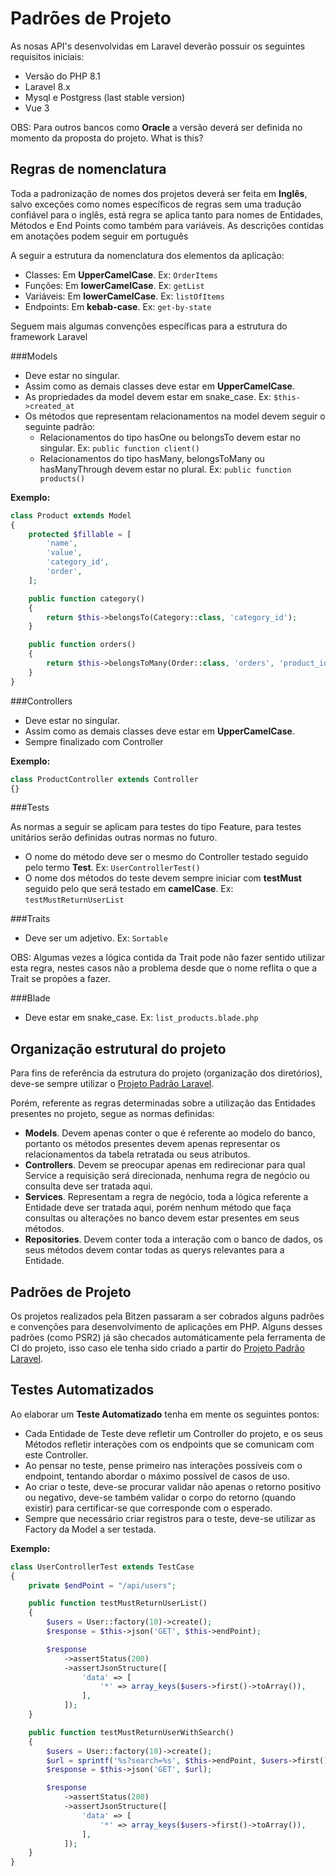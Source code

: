 Padrões de Projeto
=======================================================

As nosas API's desenvolvidas em Laravel deverão possuir os seguintes requisitos iniciais:

- Versão do PHP 8.1
- Laravel 8.x
- Mysql e Postgress (last stable version)
- Vue 3

OBS: Para outros bancos como <b>Oracle</b> a versão deverá ser definida no momento da proposta do projeto.
What is this? <a name="what"></a>

Regras de nomenclatura
-------------
Toda a padronização de nomes dos projetos deverá ser feita em <b>Inglês</b>, salvo exceções como nomes específicos de regras sem uma tradução confiável para o inglês, está regra se aplica tanto para nomes de Entidades, Métodos e End Points como também para variáveis. As descrições contidas em anotações podem seguir em português

A seguir a estrutura da nomenclatura dos elementos da aplicação:

- Classes: Em **UpperCamelCase**. Ex: `OrderItems`
- Funções: Em **lowerCamelCase**. Ex: `getList`
- Variáveis: Em **lowerCamelCase**. Ex: `listOfItems`
- Endpoints: Em **kebab-case**. Ex: `get-by-state`

Seguem mais algumas convenções específicas para a estrutura do framework Laravel

###Models

- Deve estar no singular.
- Assim como as demais classes deve estar em **UpperCamelCase**.
- As propriedades da model devem estar em snake_case. Ex: `$this->created_at`
- Os métodos que representam relacionamentos na model devem seguir o seguinte padrão:
  - Relacionamentos do tipo hasOne ou belongsTo devem estar no singular. Ex: `public function client()`
  - Relacionamentos do tipo hasMany, belongsToMany ou hasManyThrough devem estar no plural. Ex: `public function products()`

**Exemplo:**
```php
class Product extends Model
{
    protected $fillable = [
        'name',
        'value',
        'category_id',
        'order',
    ];

    public function category()
    {
        return $this->belongsTo(Category::class, 'category_id');
    }

    public function orders()
    {
        return $this->belongsToMany(Order::class, 'orders', 'product_id');
    }
}
```

###Controllers

- Deve estar no singular.
- Assim como as demais classes deve estar em **UpperCamelCase**.
- Sempre finalizado com Controller

**Exemplo:**
```php
class ProductController extends Controller
{}
```

###Tests

As normas a seguir se aplicam para testes do tipo Feature, para testes unitários serão definidas outras normas no futuro.

- O nome do método deve ser o mesmo do Controller testado seguido pelo termo **Test**. Ex: `UserControllerTest()`
- O nome dos métodos do teste devem sempre iniciar com **testMust** seguido pelo que será testado em **camelCase**. Ex: `testMustReturnUserList`

###Traits

- Deve ser um adjetivo. Ex: `Sortable`

OBS: Algumas vezes a lógica contida da Trait pode não fazer sentido utilizar esta regra, nestes casos não a problema desde que o nome reflita o que a Trait se propões a fazer.

###Blade

- Deve estar em snake_case. Ex: `list_products.blade.php`

Organização estrutural do projeto
-------------
Para fins de referência da estrutura do projeto (organização dos diretórios), deve-se sempre utilizar o [Projeto Padrão Laravel](https://github.com/bitzentecnologia/default-laravel-project).

Porém, referente as regras determinadas sobre a utilização das Entidades presentes no projeto, segue as normas definidas:

- **Models**. Devem apenas conter o que é referente ao modelo do banco, portanto os métodos presentes devem apenas representar os relacionamentos da tabela retratada ou seus atributos.
- **Controllers**. Devem se preocupar apenas em redirecionar para qual Service a requisição será direcionada, nenhuma regra de negócio ou consulta deve ser tratada aqui.
- **Services**. Representam a regra de negócio, toda a lógica referente a Entidade deve ser tratada aqui, porém nenhum método que faça consultas ou alterações no banco devem estar presentes em seus métodos.
- **Repositories**. Devem conter toda a interação com o banco de dados, os seus métodos devem contar todas as querys relevantes para a Entidade.  

Padrões de Projeto
-------------

Os projetos realizados pela Bitzen passaram a ser cobrados alguns padrões e convenções para desenvolvimento de aplicações em PHP. Alguns desses padrões (como PSR2) já são checados automáticamente pela ferramenta de CI do projeto, isso caso ele tenha sido criado a partir do [Projeto Padrão Laravel](https://github.com/bitzentecnologia/default-laravel-project).



Testes Automatizados
-------------

Ao elaborar um **Teste Automatizado** tenha em mente os seguintes pontos:

- Cada Entidade de Teste deve refletir um Controller do projeto, e os seus Métodos refletir interações com os endpoints que se comunicam com este Controller.
- Ao pensar no teste, pense primeiro nas interações possíveis com o endpoint, tentando abordar o máximo possível de casos de uso.
- Ao criar o teste, deve-se procurar validar não apenas o retorno positivo ou negativo, deve-se também validar o corpo do retorno (quando existir) para certificar-se que corresponde com o esperado.
- Sempre que necessário criar registros para o teste, deve-se utilizar as Factory da Model a ser testada.


**Exemplo:**
```php
class UserControllerTest extends TestCase
{
    private $endPoint = "/api/users";

    public function testMustReturnUserList()
    {
        $users = User::factory(10)->create();
        $response = $this->json('GET', $this->endPoint);

        $response
            ->assertStatus(200)
            ->assertJsonStructure([
                'data' => [
                    '*' => array_keys($users->first()->toArray()),
                ],
            ]);
    }

    public function testMustReturnUserWithSearch()
    {
        $users = User::factory(10)->create();
        $url = sprintf('%s?search=%s', $this->endPoint, $users->first()->name);
        $response = $this->json('GET', $url);

        $response
            ->assertStatus(200)
            ->assertJsonStructure([
                'data' => [
                    '*' => array_keys($users->first()->toArray()),
                ],
            ]);
    }
}
```